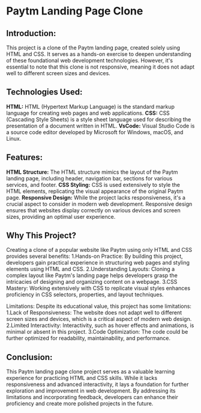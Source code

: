 # Paytm Landing Page Clone

<h2>Introduction:</h2>
<p>This project is a clone of the Paytm landing page, created solely using HTML and CSS. It serves as a hands-on exercise to deepen understanding of these foundational web development technologies. However, it's essential to note that this clone is not responsive, meaning it does not adapt well to different screen sizes and devices.</p>

<h2>Technologies Used:</h2>
<p><b>HTML:</b> HTML (Hypertext Markup Language) is the standard markup language for creating web pages and web applications.
<b>CSS:</b> CSS (Cascading Style Sheets) is a style sheet language used for describing the presentation of a document written in HTML.
<b>VsCode:</b> Visual Studio Code is a source code editor developed by Microsoft for Windows, macOS, and Linux.</p>

<h2>Features:</h2>
<p><b>HTML Structure:</b> The HTML structure mimics the layout of the Paytm landing page, including header, navigation bar, sections for various services, and footer.
<b>CSS Styling:</b> CSS is used extensively to style the HTML elements, replicating the visual appearance of the original Paytm page.
<b>Responsive Design:</b> While the project lacks responsiveness, it's a crucial aspect to consider in modern web development. Responsive design ensures that websites display correctly on various devices and screen sizes, providing an optimal user experience.</p>

<h2>Why This Project?</h2>
<p>Creating a clone of a popular website like Paytm using only HTML and CSS provides several benefits:
1.Hands-on Practice: By building this project, developers gain practical experience in structuring web pages and styling elements using HTML and CSS.
2.Understanding Layouts: Cloning a complex layout like Paytm's landing page helps developers grasp the intricacies of designing and organizing content on a webpage.
3.CSS Mastery: Working extensively with CSS to replicate visual styles enhances proficiency in CSS selectors, properties, and layout techniques.

<p> Limitations:
Despite its educational value, this project has some limitations:
1.Lack of Responsiveness: The website does not adapt well to different screen sizes and devices, which is a critical aspect of modern web design.
2.Limited Interactivity: Interactivity, such as hover effects and animations, is minimal or absent in this project.
3.Code Optimization: The code could be further optimized for readability, maintainability, and performance.

<h2>Conclusion:</h2>
<p>This Paytm landing page clone project serves as a valuable learning experience for practicing HTML and CSS skills. While it lacks responsiveness and advanced interactivity, it lays a foundation for further exploration and improvement in web development. By addressing its limitations and incorporating feedback, developers can enhance their proficiency and create more polished projects in the future.</p>
